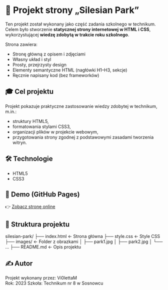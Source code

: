 # 🌳 Projekt strony „Silesian Park”

Ten projekt został wykonany jako część zadania szkolnego w technikum.  
Celem było stworzenie **statycznej strony internetowej w HTML i CSS**, wykorzystującej **wiedzę zdobytą w trakcie roku szkolnego**.

Strona zawiera:
- Stronę główną z opisem i zdjęciami
- Własny układ i styl
- Prosty, przejrzysty design
- Elementy semantyczne HTML (nagłówki H1–H3, sekcje)
- Ręcznie napisany kod (bez frameworków)

## 🎓 Cel projektu

Projekt pokazuje praktyczne zastosowanie wiedzy zdobytej w technikum, m.in.:
- struktury HTML5,
- formatowania stylami CSS3,
- organizacji plików w projekcie webowym,
- przygotowania strony zgodnej z podstawowymi zasadami tworzenia witryn.

## 🛠️ Technologie

- HTML5  
- CSS3

## 🔗 Demo (GitHub Pages)

👉 [Zobacz stronę online](https://vi0lettam.github.io/silesian-park/) 

## 📂 Struktura projektu
silesian-park/
├── index.html ← Strona główna
├── style.css ← Style CSS
├── images/ ← Folder z obrazkami
│ ├── park1.jpg
│ ├── park2.jpg
│ └── ...
├── README.md ← Opis projektu

## ✍️ Autor
Projekt wykonany przez: Vi0lettaM  
Rok: 2023 
Szkoła: Technikum nr 8 w Sosnowcu
